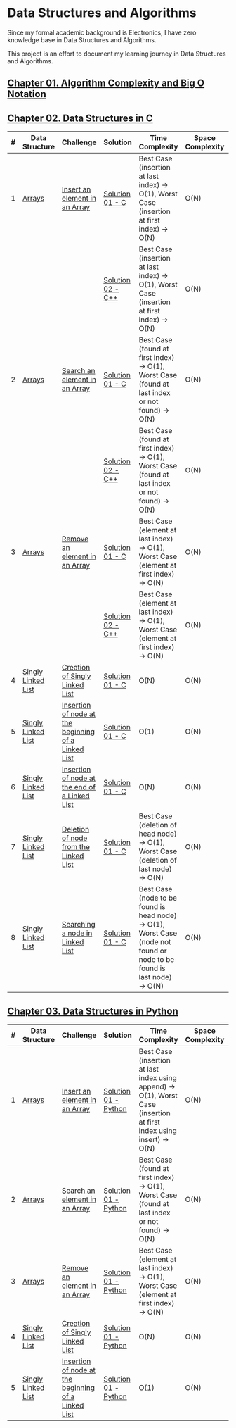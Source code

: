 # Data Structures and Algorithms

Since my formal academic background is Electronics, I have zero knowledge base in Data Structures and Algorithms.


This project is an effort to document my learning journey in Data Structures and Algorithms.

## [Chapter 01. Algorithm Complexity and Big O Notation](/ch01-algorithm-complexity/Ch01-Algorithm-Complexity-and-Big-O-Notation.ipynb)

## [Chapter 02. Data Structures in C](/ch02-datastructures-in-c)
| # | Data Structure | Challenge | Solution | Time Complexity | Space Complexity | Difficulty |
|---| -------------- | --------- | -------- | --------------- | ---------------- | ---------- |
|1|[Arrays](/ch02-datastructures-in-c/01-arrays)|[Insert an element in an Array](https://log2base2.com/courses/data-structures-in-c/inserting-an-element-in-array)|[Solution 01 - C](/ch02-datastructures-in-c/01-arrays/0001-inserting-an-element-in-array/inserting-an-element-in-array-solution-01.c)|Best Case (insertion at last index) -> O(1), Worst Case (insertion at first index) -> O(N)|O(N)|Easy|
||||[Solution 02 - C++](/ch02-datastructures-in-c/01-arrays/0001-inserting-an-element-in-array/inserting-an-element-in-array-solution-02.cpp)|Best Case (insertion at last index) -> O(1), Worst Case (insertion at first index) -> O(N)|O(N)|Easy|
|2|[Arrays](/ch02-datastructures-in-c/01-arrays)|[Search an element in an Array](https://log2base2.com/courses/data-structures-in-c/searching-an-element-in-array)|[Solution 01 - C](/ch02-datastructures-in-c/01-arrays/0002-searching-an-element-in-array/searching-an-element-in-array-solution-01.c)|Best Case (found at first index) -> O(1), Worst Case (found at last index or not found) -> O(N)|O(N)|Easy|
||||[Solution 02 - C++](/ch02-datastructures-in-c/01-arrays/0002-searching-an-element-in-array/searching-an-element-in-array-solution-02.cpp)|Best Case (found at first index) -> O(1), Worst Case (found at last index or not found) -> O(N)|O(N)|Easy|
|3|[Arrays](/ch02-datastructures-in-c/01-arrays)|[Remove an element in an Array](https://log2base2.com/courses/data-structures-in-c/removing-an-element-in-array)|[Solution 01 - C](/ch02-datastructures-in-c/01-arrays/0003-removing-an-element-in-array/removing-an-element-in-array-solution-01.c)|Best Case (element at last index) -> O(1), Worst Case (element at first index) -> O(N)|O(N)|Easy|
||||[Solution 02 - C++](/ch02-datastructures-in-c/01-arrays/0003-removing-an-element-in-array/removing-an-element-in-array-solution-02.cpp)|Best Case (element at last index) -> O(1), Worst Case (element at first index) -> O(N)|O(N)|Easy|
|4|[Singly Linked List](/ch02-datastructures-in-c/02-singly-linked-list)|[Creation of Singly Linked List](https://log2base2.com/courses/data-structures-in-c/linked-list-basics)|[Solution 01 - C](/ch02-datastructures-in-c/02-singly-linked-list/0001-creation-of-linked-list/creation-of-linked-list-solution-01.c)|O(N)|O(N)|Easy|
|5|[Singly Linked List](/ch02-datastructures-in-c/02-singly-linked-list)|[Insertion of node at the beginning of a Linked List](https://log2base2.com/courses/data-structures-in-c/inserting-a-node-at-beginning-linked-list)|[Solution 01 - C](/ch02-datastructures-in-c/02-singly-linked-list/0002-insertion-of-node-at-beginning-of-linked-list/insertion-of-node-at-beginning-of-linked-list-solution-01.c)|O(1)|O(N)|Easy|
|6|[Singly Linked List](/ch02-datastructures-in-c/02-singly-linked-list)|[Insertion of node at the end of a Linked List](https://log2base2.com/courses/data-structures-in-c/inserting-a-node-at-end-linked-list)|[Solution 01 - C](/ch02-datastructures-in-c/02-singly-linked-list/0003-insertion-of-node-at-end-of-linked-list/insertion-of-node-at-end-of-linked-list-solution-01.c)|O(N)|O(N)|Easy|
|7|[Singly Linked List](/ch02-datastructures-in-c/02-singly-linked-list)|[Deletion of node from the Linked List](https://log2base2.com/courses/data-structures-in-c/deleting-node-linked-list)|[Solution 01 - C](/ch02-datastructures-in-c/02-singly-linked-list/0004-deletion-of-node-from-linked-list/deletion-of-node-from-linked-list-solution-01.c)|Best Case (deletion of head node) -> O(1), Worst Case (deletion of last node) -> O(N)|O(N)|Easy|
|8|[Singly Linked List](/ch02-datastructures-in-c/02-singly-linked-list)|[Searching a node in Linked List](https://log2base2.com/courses/data-structures-in-c/searching-a-node-in-singly-linked-list)|[Solution 01 - C](/ch02-datastructures-in-c/02-singly-linked-list/0005-searching-a-node-in-linked-list/searching-a-node-in-linked-list-solution-01.c)|Best Case (node to be found is head node) -> O(1), Worst Case (node not found or node to be found is last node) -> O(N)|O(N)|Easy|





## [Chapter 03. Data Structures in Python](/ch03-datastructures-in-python)
| # | Data Structure | Challenge | Solution | Time Complexity | Space Complexity | Difficulty |
|---| -------------- | --------- | -------- | --------------- | ---------------- | ---------- |
|1|[Arrays](/ch03-datastructures-in-python/01-arrays)|[Insert an element in an Array](https://log2base2.com/courses/data-structures-in-c/inserting-an-element-in-array)|[Solution 01 - Python](/ch03-datastructures-in-python/01-arrays/0001-inserting-an-element-in-array/inserting-an-element-in-array-solution-01.py)|Best Case (insertion at last index using append) -> O(1), Worst Case (insertion at first index using insert) -> O(N)|O(N)|Easy|
|2|[Arrays](/ch03-datastructures-in-python/01-arrays)|[Search an element in an Array](https://log2base2.com/courses/data-structures-in-c/searching-an-element-in-array)|[Solution 01 - Python](/ch03-datastructures-in-python/01-arrays/0002-searching-an-element-in-array/searching-an-element-in-array-solution-01.py)|Best Case (found at first index) -> O(1), Worst Case (found at last index or not found) -> O(N)|O(N)|Easy|
|3|[Arrays](/ch03-datastructures-in-python/01-arrays)|[Remove an element in an Array](https://log2base2.com/courses/data-structures-in-c/removing-an-element-in-array)|[Solution 01 - Python](/ch03-datastructures-in-python/01-arrays/0003-removing-an-element-in-array/removing-an-element-in-array-solution-01.py)|Best Case (element at last index) -> O(1), Worst Case (element at first index) -> O(N)|O(N)|Easy|
|4|[Singly Linked List](/ch03-datastructures-in-python/02-singly-linked-list)|[Creation of Singly Linked List](https://log2base2.com/courses/data-structures-python/linked-list-basics-in-python)|[Solution 01 - Python](/ch03-datastructures-in-python/02-singly-linked-list/0001-creation-of-linked-list/creation-of-linked-list-solution-01.py)|O(N)|O(N)|Easy|
|5|[Singly Linked List](/ch03-datastructures-in-python/02-singly-linked-list)|[Insertion of node at the beginning of a Linked List](https://log2base2.com/courses/data-structures-python/inserting-a-node-at-the-beginning-of-a-linked-list-in-python)|[Solution 01 - Python](/ch03-datastructures-in-python/02-singly-linked-list/0002-insertion-of-node-at-beginning-of-linked-list/insertion-of-node-at-beginning-of-linked-list-solution-01.py)|O(1)|O(N)|Easy|



